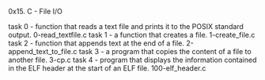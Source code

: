 0x15. C - File I/O

task 0 - function that reads a text file and prints it to the POSIX standard output.
	0-read_textfile.c
task 1 - a function that creates a file.
	1-create_file.c
task 2 -  function that appends text at the end of a file.
	2-append_text_to_file.c
task 3 -  a program that copies the content of a file to another file.
	3-cp.c
task 4 - program that displays the information contained in the ELF header at the start of an ELF file.
	100-elf_header.c

